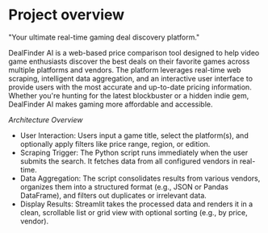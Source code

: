# Project overview
"Your ultimate real-time gaming deal discovery platform."

DealFinder AI is a web-based price comparison tool designed to help video game enthusiasts discover the best deals on their favorite games across multiple platforms and vendors. The platform leverages real-time web scraping, intelligent data aggregation, and an interactive user interface to provide users with the most accurate and up-to-date pricing information. Whether you're hunting for the latest blockbuster or a hidden indie gem, DealFinder AI makes gaming more affordable and accessible.

*Architecture Overview*
- User Interaction:
Users input a game title, select the platform(s), and optionally apply filters like price range, region, or edition.
- Scraping Trigger:
The Python script runs immediately when the user submits the search. It fetches data from all configured vendors in real-time.
- Data Aggregation:
The script consolidates results from various vendors, organizes them into a structured format (e.g., JSON or Pandas DataFrame), and filters out duplicates or irrelevant data.
- Display Results:
Streamlit takes the processed data and renders it in a clean, scrollable list or grid view with optional sorting (e.g., by price, vendor).
